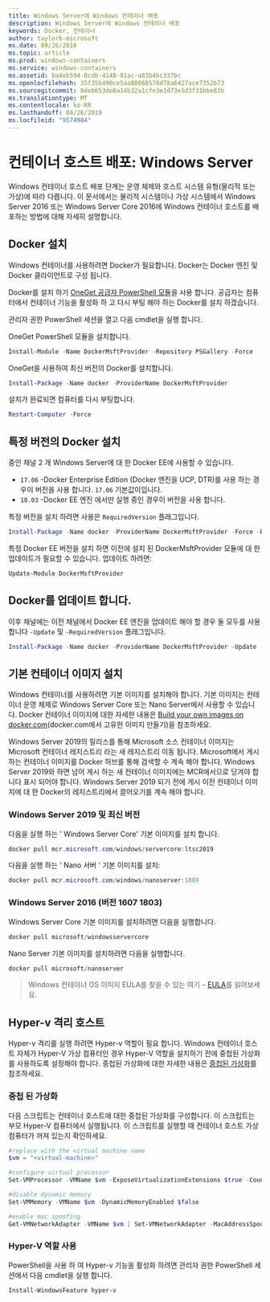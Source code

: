 ```yaml
---
title: Windows Server에 Windows 컨테이너 배포
description: Windows Server에 Windows 컨테이너 배포
keywords: Docker, 컨테이너
author: taylorb-microsoft
ms.date: 09/26/2016
ms.topic: article
ms.prod: windows-containers
ms.service: windows-containers
ms.assetid: ba4eb594-0cdb-4148-81ac-a83b4bc337bc
ms.openlocfilehash: 35f35b490ce5aa80068578d78a6427ace7352b73
ms.sourcegitcommit: 0deb653de8a14b32a1cfe3e1d73e5d3f31bbe83b
ms.translationtype: MT
ms.contentlocale: ko-KR
ms.lasthandoff: 04/26/2019
ms.locfileid: "9574984"
---
```

# <a name="container-host-deployment-windows-server"></a>컨테이너 호스트 배포: Windows Server

Windows 컨테이너 호스트 배포 단계는 운영 체제와 호스트 시스템 유형(물리적 또는 가상)에 따라 다릅니다. 이 문서에서는 물리적 시스템이나 가상 시스템에서 Windows Server 2016 또는 Windows Server Core 2016에 Windows 컨테이너 호스트를 배포하는 방법에 대해 자세히 설명합니다.

## <a name="install-docker"></a>Docker 설치

Windows 컨테이너를 사용하려면 Docker가 필요합니다. Docker는 Docker 엔진 및 Docker 클라이언트로 구성 됩니다.

Docker를 설치 하기 [OneGet 공급자 PowerShell 모듈](https://github.com/OneGet/MicrosoftDockerProvider)을 사용 합니다. 공급자는 컴퓨터에서 컨테이너 기능을 활성화 하 고 다시 부팅 해야 하는 Docker를 설치 하겠습니다.

관리자 권한 PowerShell 세션을 열고 다음 cmdlet을 실행 합니다.

OneGet PowerShell 모듈을 설치합니다.

```PowerShell
Install-Module -Name DockerMsftProvider -Repository PSGallery -Force
```

OneGet을 사용하여 최신 버전의 Docker를 설치합니다.

```PowerShell
Install-Package -Name docker -ProviderName DockerMsftProvider
```

설치가 완료되면 컴퓨터를 다시 부팅합니다.

```PowerShell
Restart-Computer -Force
```

## <a name="install-a-specific-version-of-docker"></a>특정 버전의 Docker 설치

중인 채널 2 개 Windows Server에 대 한 Docker EE에 사용할 수 있습니다.

* `17.06` -Docker Enterprise Edition (Docker 엔진을 UCP, DTR)를 사용 하는 경우이 버전을 사용 합니다. `17.06` 기본값이입니다.
* `18.03` -Docker EE 엔진 에서만 실행 중인 경우이 버전을 사용 합니다.

특정 버전을 설치 하려면 사용은 `RequiredVersion` 플래그입니다.

```PowerShell
Install-Package -Name docker -ProviderName DockerMsftProvider -Force -RequiredVersion 18.03
```

특정 Docker EE 버전을 설치 하면 이전에 설치 된 DockerMsftProvider 모듈에 대 한 업데이트가 필요할 수 있습니다. 업데이트 하려면:

```PowerShell
Update-Module DockerMsftProvider
```

## <a name="update-docker"></a>Docker를 업데이트 합니다.

이후 채널에는 이전 채널에서 Docker EE 엔진을 업데이트 해야 할 경우 둘 모두를 사용 합니다 `-Update` 및 `-RequiredVersion` 플래그입니다.

```PowerShell
Install-Package -Name docker -ProviderName DockerMsftProvider -Update -Force -RequiredVersion 18.03
```

## <a name="install-base-container-images"></a>기본 컨테이너 이미지 설치

Windows 컨테이너를 사용하려면 기본 이미지를 설치해야 합니다. 기본 이미지는 컨테이너 운영 체제로 Windows Server Core 또는 Nano Server에서 사용할 수 있습니다. Docker 컨테이너 이미지에 대한 자세한 내용은 [Build your own images on docker.com](https://docs.docker.com/engine/tutorials/dockerimages/)(docker.com에서 고유한 이미지 만들기)을 참조하세요.

Windows Server 2019의 릴리스를 통해 Microsoft 소스 컨테이너 이미지는 Microsoft 컨테이너 레지스트리 라는 새 레지스트리 이동 됩니다. Microsoft에서 게시 하는 컨테이너 이미지를 Docker 허브를 통해 검색할 수 계속 해야 합니다. Windows Server 2019와 하면 넘어 게시 하는 새 컨테이너 이미지에는 MCR에서으로 당겨야 합니다 표시 되어야 합니다. Windows Server 2019 되기 전에 게시 이전 컨테이너 이미지에 대 한 Docker의 레지스트리에서 끌어오기를 계속 해야 합니다.

### <a name="windows-server-2019-and-newer"></a>Windows Server 2019 및 최신 버전

다음을 실행 하는 ' Windows Server Core' 기본 이미지를 설치 합니다.

```PowerShell
docker pull mcr.microsoft.com/windows/servercore:ltsc2019
```

다음을 실행 하는 ' Nano 서버 ' 기본 이미지를 설치:

```PowerShell
docker pull mcr.microsoft.com/windows/nanoserver:1809
```

### <a name="windows-server-2016-versions-1607-1803"></a>Windows Server 2016 (버전 1607 1803)

Windows Server Core 기본 이미지를 설치하려면 다음을 실행합니다.

```PowerShell
docker pull microsoft/windowsservercore
```

Nano Server 기본 이미지를 설치하려면 다음을 실행합니다.

```PowerShell
docker pull microsoft/nanoserver
```

> Windows 컨테이너 OS 이미지 EULA를 찾을 수 있는 여기 – [EULA](../images-eula.md)를 읽어보세요.

## <a name="hyper-v-isolation-host"></a>Hyper-v 격리 호스트

Hyper-v 격리를 실행 하려면 Hyper-v 역할이 필요 합니다. Windows 컨테이너 호스트 자체가 Hyper-V 가상 컴퓨터인 경우 Hyper-V 역할을 설치하기 전에 중첩된 가상화를 사용하도록 설정해야 합니다. 중첩된 가상화에 대한 자세한 내용은 [중첩된 가상화](https://msdn.microsoft.com/en-us/virtualization/hyperv_on_windows/user_guide/nesting)를 참조하세요.

### <a name="nested-virtualization"></a>중첩 된 가상화

다음 스크립트는 컨테이너 호스트에 대한 중첩된 가상화를 구성합니다. 이 스크립트는 부모 Hyper-V 컴퓨터에서 실행됩니다. 이 스크립트를 실행할 때 컨테이너 호스트 가상 컴퓨터가 꺼져 있는지 확인하세요.

```PowerShell
#replace with the virtual machine name
$vm = "<virtual-machine>"

#configure virtual processor
Set-VMProcessor -VMName $vm -ExposeVirtualizationExtensions $true -Count 2

#disable dynamic memory
Set-VMMemory -VMName $vm -DynamicMemoryEnabled $false

#enable mac spoofing
Get-VMNetworkAdapter -VMName $vm | Set-VMNetworkAdapter -MacAddressSpoofing On
```

### <a name="enable-the-hyper-v-role"></a>Hyper-V 역할 사용

PowerShell을 사용 하 여 Hyper-v 기능을 활성화 하려면 관리자 권한 PowerShell 세션에서 다음 cmdlet을 실행 합니다.

```PowerShell
Install-WindowsFeature hyper-v
```
